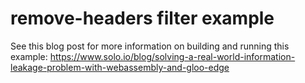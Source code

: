 # remove-headers filter example

See this blog post for more information on building and running this example:
https://www.solo.io/blog/solving-a-real-world-information-leakage-problem-with-webassembly-and-gloo-edge
